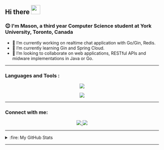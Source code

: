## Hi there <img src="https://media.giphy.com/media/hvRJCLFzcasrR4ia7z/giphy.gif" width="30px"/>
### :blush: I'm Mason, a third year Computer Science student at York University, Toronto, Canada


- 🔭 I’m currently working on realtime chat application with Go/Gin, Redis.
- 🌱 I’m currently learning Gin and Spring Cloud.
- 👯 I’m looking to collaborate on web applications, RESTful APIs and midware implementations in Java or Go.
<!-- 🤔 I’m looking for a Java/Go backend development mentor -->

---

### Languages and Tools :
<p align="center">
  <a href="#">
    <img src="https://skillicons.dev/icons?i=java,go,spring,mysql,redis" />
  </a>
</p>
<p align="center">
  <a href="#">
    <img src="https://skillicons.dev/icons?i=docker,kafka,aws,linux,git" />
  </a>
</p>
<!-- <p align="center">
  <a href="#">
    <img src="https://skillicons.dev/icons?i=linux,maven,gradle" />
  </a>
</p> -->


---

### Connect with me:
<p align="center">
  <a href="https://www.linkedin.com/in/zhenxu-wang/">
    <img src="https://skillicons.dev/icons?i=linkedin" />
  </a>
  <a href="https://discord.com/users/204431902080237569">
    <img src="https://skillicons.dev/icons?i=discord" />
  </a>
</p>

---

<details>
  <summary> :fire: My GitHub Stats </summary>
  <div align="center">
  
  [![GitHub Streak](http://github-readme-streak-stats.herokuapp.com?user=Weilei424&theme=dark&background=000000)](https://git.io/streak-stats)
    
  [![Top Langs](https://github-readme-stats.vercel.app/api/top-langs/?username=Weilei424&layout=compact&theme=vision-friendly-dark)](https://github.com/anuraghazra/github-readme-stats)
    
  <p align="center"><img src="https://komarev.com/ghpvc/?username=weilei424&label=Profile%20views&color=0e75b6&style=flat" alt="weilei424" /> </p>
  </div>
</details>

---

<!--
- 💬 Ask me about ...
- 📫 How to reach me: ...
- 😄 Pronouns: ...
- ⚡ Fun fact: ...
-->
